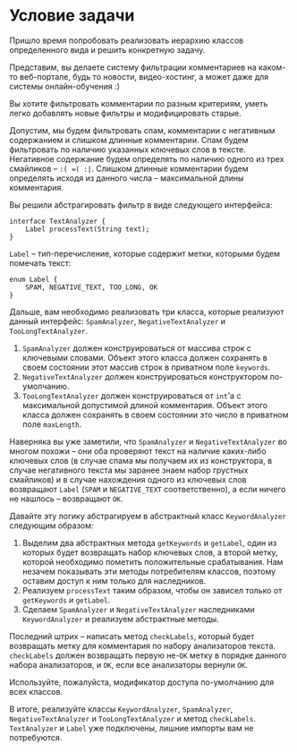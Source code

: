 # Условие задачи

Пришло время попробовать реализовать иерархию классов определенного вида и решить конкретную задачу.

Представим, вы делаете систему фильтрации комментариев на каком-то веб-портале, будь то новости, видео-хостинг, 
а может даже для системы онлайн-обучения :)

Вы хотите фильтровать комментарии по разным критериям, 
уметь легко добавлять новые фильтры и модифицировать старые.

Допустим, мы будем фильтровать спам, комментарии с негативным содержанием и слишком длинные комментарии.
Спам будем фильтровать по наличию указанных ключевых слов в тексте.
Негативное содержание будем определять по наличию одного из трех смайликов – `:( =( :|`.
Слишком длинные комментарии будем определять исходя из данного числа – максимальной длины комментария.

Вы решили абстрагировать фильтр в виде следующего интерфейса:

```
interface TextAnalyzer {
    Label processText(String text);
}
```

`Label` – тип-перечисление, которые содержит метки, которыми будем помечать текст:

```
enum Label {
    SPAM, NEGATIVE_TEXT, TOO_LONG, OK
}
```

Дальше, вам необходимо реализовать три класса, которые реализуют данный интерфейс: 
`SpamAnalyzer`, `NegativeTextAnalyzer` и `TooLongTextAnalyzer`.

1. `SpamAnalyzer` должен конструироваться от массива строк с ключевыми словами. 
    Объект этого класса должен сохранять в своем состоянии этот массив строк в приватном поле `keywords`.
2. `NegativeTextAnalyzer` должен конструироваться конструктором по-умолчанию.
3. `TooLongTextAnalyzer` должен конструироваться от `int`'а с максимальной допустимой длиной комментария. 
    Объект этого класса должен сохранять в своем состоянии это число в приватном поле `maxLength`.

Наверняка вы уже заметили, что `SpamAnalyzer` и `NegativeTextAnalyzer` 
во многом похожи – они оба проверяют текст на наличие каких-либо ключевых слов 
(в случае спама мы получаем их из конструктора, в случае негативного текста мы заранее знаем набор грустных смайликов)
и в случае нахождения одного из ключевых слов возвращают `Label` (`SPAM` и `NEGATIVE_TEXT` соответственно), 
а если ничего не нашлось – возвращают `OK`.

Давайте эту логику абстрагируем в абстрактный класс `KeywordAnalyzer` следующим образом:

1. Выделим два абстрактных метода `getKeywords` и `getLabel`, 
   один из которых будет возвращать набор ключевых слов, а второй метку, 
   которой необходимо пометить положительные срабатывания. 
   Нам незачем показывать эти методы потребителям классов, поэтому оставим доступ к ним только для наследников.
2. Реализуем `processText` таким образом, чтобы он зависел только от `getKeywords` и `getLabel`.
3. Сделаем `SpamAnalyzer` и `NegativeTextAnalyzer` наследниками `KeywordAnalyzer` и реализуем абстрактные методы.

Последний штрих – написать метод `checkLabels`, который будет возвращать метку для комментария по набору анализаторов текста. 
`checkLabels` должен возвращать первую не-`OK` метку в порядке данного набора анализаторов, и `OK`, 
если все анализаторы вернули `OK`.

Используйте, пожалуйста, модификатор доступа по-умолчанию для всех классов.

В итоге, реализуйте классы `KeywordAnalyzer`, `SpamAnalyzer`, `NegativeTextAnalyzer` и 
`TooLongTextAnalyzer` и метод `checkLabels`. `TextAnalyzer` и `Label` уже подключены, 
лишние импорты вам не потребуются.
